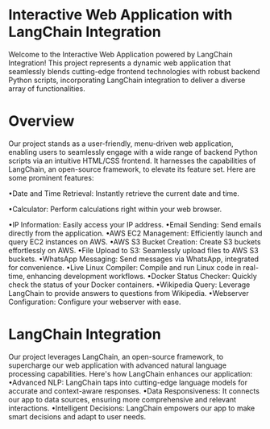 # Interactive Web Application with LangChain Integration 
Welcome to the Interactive Web Application powered by LangChain Integration! This project represents a dynamic web application that seamlessly blends cutting-edge frontend technologies with robust backend Python scripts, incorporating LangChain integration to deliver a diverse array of functionalities.

# Overview
Our project stands as a user-friendly, menu-driven web application, enabling users to seamlessly engage with a wide range of backend Python scripts via an intuitive HTML/CSS frontend. It harnesses the capabilities of LangChain, an open-source framework, to elevate its feature set. Here are some prominent features: 			

 •Date and Time Retrieval: Instantly retrieve the current date and time.	
 
 •Calculator: Perform calculations right within your web browser.	
	
•IP Information: Easily access your IP address.	
•Email Sending: Send emails directly from the application.
•AWS EC2 Management: Efficiently launch and query EC2 instances on AWS.
•AWS S3 Bucket Creation: Create S3 buckets effortlessly on AWS.
•File Upload to S3: Seamlessly upload files to AWS S3 buckets.
•WhatsApp Messaging: Send messages via WhatsApp, integrated for convenience.
•Live Linux Compiler: Compile and run Linux code in real-time, enhancing development workflows.
•Docker Status Checker: Quickly check the status of your Docker containers.
•Wikipedia Query: Leverage LangChain to provide answers to questions from Wikipedia.
•Webserver Configuration: Configure your webserver with ease.

# LangChain Integration
Our project leverages LangChain, an open-source framework, to supercharge our web application with advanced natural language
processing capabilities. Here's how LangChain enhances our application:
•Advanced NLP: LangChain taps into cutting-edge language models for accurate and context-aware responses.
•Data Responsiveness: It connects our app to data sources, ensuring more comprehensive and relevant interactions.
•Intelligent Decisions: LangChain empowers our app to make smart decisions and adapt to user needs.










